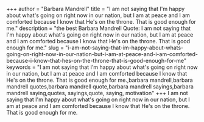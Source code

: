 +++
author = "Barbara Mandrell"
title = "I am not saying that I'm happy about what's going on right now in our nation, but I am at peace and I am comforted because I know that He's on the throne. That is good enough for me."
description = "the best Barbara Mandrell Quote: I am not saying that I'm happy about what's going on right now in our nation, but I am at peace and I am comforted because I know that He's on the throne. That is good enough for me."
slug = "i-am-not-saying-that-im-happy-about-whats-going-on-right-now-in-our-nation-but-i-am-at-peace-and-i-am-comforted-because-i-know-that-hes-on-the-throne-that-is-good-enough-for-me"
keywords = "I am not saying that I'm happy about what's going on right now in our nation, but I am at peace and I am comforted because I know that He's on the throne. That is good enough for me.,barbara mandrell,barbara mandrell quotes,barbara mandrell quote,barbara mandrell sayings,barbara mandrell saying,quotes, sayings,quote, saying, motivation"
+++
I am not saying that I'm happy about what's going on right now in our nation, but I am at peace and I am comforted because I know that He's on the throne. That is good enough for me.
